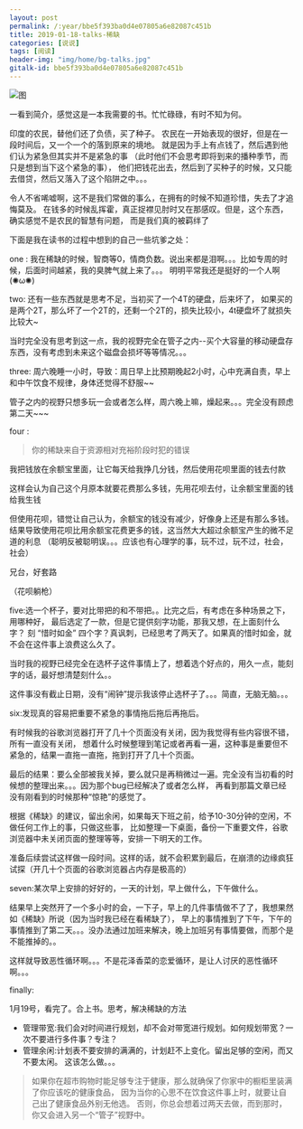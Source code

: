 ```yaml
---
layout: post
permalink: /:year/bbe5f393ba0d4e07805a6e82087c451b
title: 2019-01-18-talks-稀缺
categories: [说说]
tags: [阅读]
header-img: "img/home/bg-talks.jpg"
gitalk-id: bbe5f393ba0d4e07805a6e82087c451b
---
```


![图](http://image.linxingyang.net/image/note/2019/2019-01-18-talks/xq2.jpg)


一看到简介，感觉这是一本我需要的书。忙忙碌碌，有时不知为何。


印度的农民，替他们还了负债，买了种子。
农民在一开始表现的很好，但是在一段时间后，又一个一个的落到原来的境地。
就是因为手上有点钱了，然后遇到他们认为紧急但其实并不是紧急的事
（此时他们不会思考即将到来的播种季节，而只是想到当下这个紧急的事），
他们把钱花出去，然后到了买种子的时候，又只能去借贷，然后又落入了这个陷阱之中。。。

令人不省唏嘘啊，这不是我们常做的事么，在拥有的时候不知道珍惜，失去了才追悔莫及。
在钱多的时候乱挥霍，真正捉襟见肘时又在那感叹。但是，这个东西，确实感觉不是农民的智慧有问题，
而是我们真的被羁绊了


下面是我在读书的过程中想到的自己一些坑爹之处：

one : 我在稀缺的时候，智商等0，情商负数。说出来都是泪啊。。。比如专周的时候，后面时间越紧，我的臭脾气就上来了。。。
明明平常我还是挺好的一个人啊 (✺ω✺)


two: 还有一些东西就是思考不足，当初买了一个4T的硬盘，后来坏了，
如果买的是两个2T，那么坏了一个2T的，还剩一个2T的，损失比较小，4t硬盘坏了就损失比较大~

当时完全没有思考到这一点，我的视野完全在管子之内--买个大容量的移动硬盘存东西，没有考虑到未来这个磁盘会损坏等等情况。。。


three: 周六晚睡一小时，导致：周日早上比预期晚起2小时，心中充满自责，早上和中午饮食不规律，身体还觉得不舒服~~

管子之内的视野只想多玩一会或者怎么样，周六晚上嘛，燥起来。。。完全没有顾虑第二天~~~

four : 

> 你的稀缺来自于资源相对充裕阶段时犯的错误

我把钱放在余额宝里面，让它每天给我挣几分钱，然后使用花呗里面的钱去付款

这样会认为自己这个月原本就要花费那么多钱，先用花呗去付，让余额宝里面的钱给我生钱

但使用花呗，错觉让自己认为，余额宝的钱没有减少，好像身上还是有那么多钱。
结果导致使用花呗比用余额宝花费更多的钱，这当然大大超过余额宝产生的微不足道的利息
（聪明反被聪明误。。。应该也有心理学的事，玩不过，玩不过，社会，社会）

兄台，好套路

（花呗躺枪）

five:选一个杯子，要对比带把的和不带把。。比完之后，有考虑在多种场景之下，用哪种好，
最后选定了一款，但是它提供刻字功能，那我又想，在上面刻什么字？
刻 “惜时如金” 四个字？真讽刺，已经思考了两天了。如果真的惜时如金，就不会在这件事上浪费这么久了。

当时我的视野已经完全在选杯子这件事情上了，想着选个好点的，用久一点，能刻字的话，最好想清楚刻什么。。

这件事没有截止日期，没有“闹钟”提示我该停止选杯子了。。。简直，无脑无脑。。。


six:发现真的容易把重要不紧急的事情拖后拖后再拖后。

有时候我的谷歌浏览器打开了几十个页面没有关闭，因为我觉得有些内容很不错，所有一直没有关闭，
想着什么时候整理到笔记或者再看一遍，这种事是重要但不紧急的，结果一直拖一直拖，拖到打开了几十个页面。

最后的结果：要么全部被我关掉，要么就只是再稍微过一遍。完全没有当初看的时候想的整理出来。。。因为那个bug已经解决了或者怎么样，
再看到那篇文章已经没有刚看到的时候那种“惊艳”的感觉了。

根据《稀缺》的建议，留出余闲，如果每天下班之前，给予10-30分钟的空闲，不做任何工作上的事，只做这些事，
比如整理一下桌面，备份一下重要文件，谷歌浏览器中未关闭页面的整理等等，安排一下明天的工作。

准备后续尝试这样做一段时间。这样的话，就不会积累到最后，在崩溃的边缘疯狂试探（开几十个页面的谷歌浏览器占内存是极高的）


seven:某次早上安排的好好的，一天的计划，早上做什么，下午做什么。

结果早上突然开了一个多小时的会，一下子，早上的几件事情做不了了，我想果然如《稀缺》所说（因为当时我已经在看稀缺了），
早上的事情推到了下午，下午的事情推到了第二天。。。没办法通过加班来解决，晚上加班另有事情要做，而那个是不能推掉的。。

这样就导致恶性循环啊。。。不是花泽香菜的恋爱循环，是让人讨厌的恶性循环啊。。。


finally:

1月19号，看完了。合上书。思考，解决稀缺的方法

* 管理带宽:我们会对时间进行规划，却不会对带宽进行规划。如何规划带宽？一次不要进行多件事？专注？
* 管理余闲:计划表不要安排的满满的，计划赶不上变化。留出足够的空闲，而又不要太闲。 这该怎么做。。。


> 如果你在超市购物时能足够专注于健康，那么就确保了你家中的橱柜里装满了你应该吃的健康食品，
> 因为当你的心思不在饮食这件事上时，就要让自己出了健康食品外别无他选。
> 否则，你总会想着过两天去做，而到那时，你又会进入另一个“管子”视野中。





